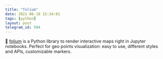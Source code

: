 ```yaml
---
title: "folium"
date: 2021-06-10 15:34:01
tags: [python]
layout: post
telegram_id: 504
---
```


🐍 [folium](https://python-visualization.github.io/folium/quickstart.html#Getting-Started) is a Python library to render interactive maps right in Jupyter notebooks. Perfect for geo points visualization: easy to use, different styles and APIs, customizable markers.
